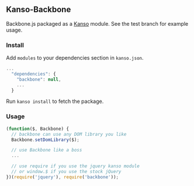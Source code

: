 Kanso-Backbone
--------------

Backbone.js packaged as a [Kanso](http://kan.so) module. See the test branch for example usage.

### Install

Add `modules` to your dependencies section in `kanso.json`.

```javascript
...
  "dependencies": {
    "backbone": null,
    ...
  }
```

Run `kanso install` to fetch the package.


### Usage

```javascript
(function($, Backbone) {
  // backbone can use any DOM library you like
  Backbone.setDomLibrary($);

  // use Backbone like a boss
  ...

  // use require if you use the jquery kanso module
  // or window.$ if you use the stock jQuery
})(require('jquery'), require('backbone'));
